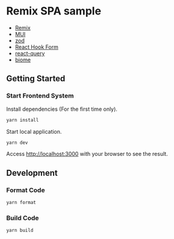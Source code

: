# Remix SPA sample

- [Remix](https://remix.run/)
- [MUI](https://mui.com/)
- [zod](https://zod.dev/)
- [React Hook Form](https://react-hook-form.com/)
- [react-query](https://tanstack.com/query/v3)
- [biome](https://biomejs.dev/)

## Getting Started

### Start Frontend System

Install dependencies (For the first time only).

```bash
yarn install
```

Start local application.

```bash
yarn dev
```

Access [http://localhost:3000](http://localhost:3000) with your browser to see the result.

## Development

### Format Code

```bash
yarn format
```

### Build Code

```bash
yarn build
```
